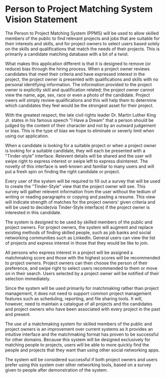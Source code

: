 # Person to Project Matching System Vision Statement

The Person to Project Matching System (PPMS) will be used to allow skilled members of the public to find relevant projects and jobs that are suitable for their interests and skills, and for project owners to select users based solely on the skills and qualifications that match the needs of their projects. This is primarily a candidate matching database with a bit of a twist.

What makes this application different is that it is designed to remove (or reduce) bias through the hiring process. When a project owner reviews candidates that meet their criteria and have expressed interest in the project, the project owner is presented with qualifications and skills with no personal identifying information. The information provided to the project owner is explicitly skill and qualification related; the project owner cannot view the name, age, sex, race or even a photo of the candidate. Project owers will simply review qualifications and this will help them to determine which candidates they feel would be the strongest asset for their project. 

With the greatest respect, the late civil rights leader Dr. Martin Luther King Jr. states in his famous speech "I Have a Dream" that a person should be judged by the content of their character and not by an outward judgement or bias. This is the type of bias we hope to eliminate or severly limit when using our application.

When a candidate is looking for a suitable project or when a project owner is looking for a suitable candidate, they will each be presented with a "Tinder-style" interface. Relevent details will be shared and the user will swipe right to express interest or swipe left to express disinterest. The novelty of this interface is well-known and familiar to many users and will put a fresh spin on finding the right candidate or project.

Every user of the system will be required to fill out a survey that will be used to create the "Tinder-Style" view that the project owner will see. This survey will gather relevent information from the user without the tedium of writing or reading paragraphs or copying and pasting a resume. This view will indicate strength of matches for the project owners' given criteria and will be used to decide(via Tinder-Style interface) if the project owner is interested in this candidate.

The system is designed to be used by skilled members of the public and project owners. For project owners, the system will augment and replace existing methods of finding skilled people, such as job banks and social networking communities such as LinkedIn. General users can view the list of projects and express interest in those that they would be like to join.

All persons who express interest in a project will be assigned a matchmaking score and those with the highest scores will be recommended to project owners. Project owners can then choose the person of their preference, and swipe right to select users recommended to them or move on in their search. Users selected by a project owner will be notified of their selection immediately.

Since the system will be used primarily for matchmaking rather than project management, it does not need to support common project management features such as scheduling, reporting, and file sharing tools. It will, however, need to maintain a catalogue of all projects and the candidates and project owners who have been associated with every project in the past and present.

The use of a matchmaking system for skilled members of the public and project owners is an improvement over current systems as it provides an intuitive interface and the matchmaking format has proven to be successful for other domains. Because this system will be designed exclusively for matching people to projects, users will be able to more quickly find the people and projects that they want than using other social networking apps.

The system will be considered successful if both project owners and users prefer using this system over other networking tools, based on a survey given to people after demonstration of the system.